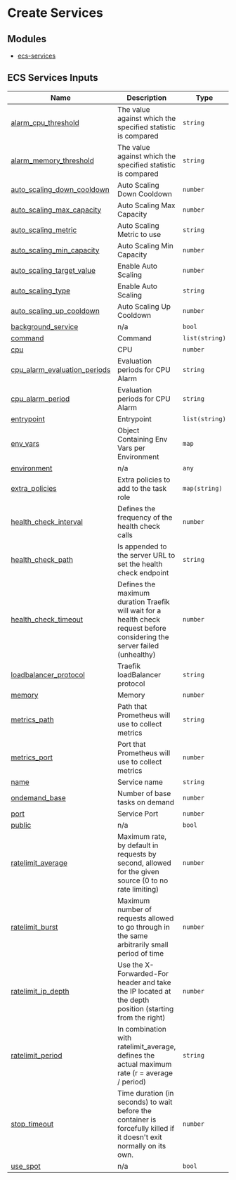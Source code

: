 <!-- BEGIN_TF_DOCS -->
# Create Services 

## Modules
- [ecs-services](../modules/ecs-service)

## ECS Services Inputs

| Name | Description | Type | Default | Required |
|------|-------------|------|---------|:--------:|
| <a name="input_alarm_cpu_threshold"></a> [alarm\_cpu\_threshold](#input\_alarm\_cpu\_threshold) | The value against which the specified statistic is compared | `string` | `"80"` | no |
| <a name="input_alarm_memory_threshold"></a> [alarm\_memory\_threshold](#input\_alarm\_memory\_threshold) | The value against which the specified statistic is compared | `string` | `"80"` | no |
| <a name="input_auto_scaling_down_cooldown"></a> [auto\_scaling\_down\_cooldown](#input\_auto\_scaling\_down\_cooldown) | Auto Scaling Down Cooldown | `number` | `300` | no |
| <a name="input_auto_scaling_max_capacity"></a> [auto\_scaling\_max\_capacity](#input\_auto\_scaling\_max\_capacity) | Auto Scaling Max Capacity | `number` | `4` | no |
| <a name="input_auto_scaling_metric"></a> [auto\_scaling\_metric](#input\_auto\_scaling\_metric) | Auto Scaling Metric to use | `string` | `"cpu"` | no |
| <a name="input_auto_scaling_min_capacity"></a> [auto\_scaling\_min\_capacity](#input\_auto\_scaling\_min\_capacity) | Auto Scaling Min Capacity | `number` | `1` | no |
| <a name="input_auto_scaling_target_value"></a> [auto\_scaling\_target\_value](#input\_auto\_scaling\_target\_value) | Enable Auto Scaling | `number` | `70` | no |
| <a name="input_auto_scaling_type"></a> [auto\_scaling\_type](#input\_auto\_scaling\_type) | Enable Auto Scaling | `string` | `"none"` | no |
| <a name="input_auto_scaling_up_cooldown"></a> [auto\_scaling\_up\_cooldown](#input\_auto\_scaling\_up\_cooldown) | Auto Scaling Up Cooldown | `number` | `120` | no |
| <a name="input_background_service"></a> [background\_service](#input\_background\_service) | n/a | `bool` | `false` | no |
| <a name="input_command"></a> [command](#input\_command) | Command | `list(string)` | `[]` | no |
| <a name="input_cpu"></a> [cpu](#input\_cpu) | CPU | `number` | `256` | no |
| <a name="input_cpu_alarm_evaluation_periods"></a> [cpu\_alarm\_evaluation\_periods](#input\_cpu\_alarm\_evaluation\_periods) | Evaluation periods for CPU Alarm | `string` | `"2"` | no |
| <a name="input_cpu_alarm_period"></a> [cpu\_alarm\_period](#input\_cpu\_alarm\_period) | Evaluation periods for CPU Alarm | `string` | `"300"` | no |
| <a name="input_entrypoint"></a> [entrypoint](#input\_entrypoint) | Entrypoint | `list(string)` | `[]` | no |
| <a name="input_env_vars"></a> [env\_vars](#input\_env\_vars) | Object Containing Env Vars per Environment | `map` | `{}` | no |
| <a name="input_environment"></a> [environment](#input\_environment) | n/a | `any` | n/a | yes |
| <a name="input_extra_policies"></a> [extra\_policies](#input\_extra\_policies) | Extra policies to add to the task role | `map(string)` | `null` | no |
| <a name="input_health_check_interval"></a> [health\_check\_interval](#input\_health\_check\_interval) | Defines the frequency of the health check calls | `number` | `10` | no |
| <a name="input_health_check_path"></a> [health\_check\_path](#input\_health\_check\_path) | Is appended to the server URL to set the health check endpoint | `string` | `"/health"` | no |
| <a name="input_health_check_timeout"></a> [health\_check\_timeout](#input\_health\_check\_timeout) | Defines the maximum duration Traefik will wait for a health check request before considering the server failed (unhealthy) | `number` | `5` | no |
| <a name="input_loadbalancer_protocol"></a> [loadbalancer\_protocol](#input\_loadbalancer\_protocol) | Traefik loadBalancer protocol | `string` | `"http"` | no |
| <a name="input_memory"></a> [memory](#input\_memory) | Memory | `number` | `512` | no |
| <a name="input_metrics_path"></a> [metrics\_path](#input\_metrics\_path) | Path that Prometheus will use to collect metrics | `string` | `"/metrics"` | no |
| <a name="input_metrics_port"></a> [metrics\_port](#input\_metrics\_port) | Port that Prometheus will use to collect metrics | `number` | `null` | no |
| <a name="input_name"></a> [name](#input\_name) | Service name | `string` | n/a | yes |
| <a name="input_ondemand_base"></a> [ondemand\_base](#input\_ondemand\_base) | Number of base tasks on demand | `number` | `1` | no |
| <a name="input_port"></a> [port](#input\_port) | Service Port | `number` | `8080` | no |
| <a name="input_public"></a> [public](#input\_public) | n/a | `bool` | `true` | no |
| <a name="input_ratelimit_average"></a> [ratelimit\_average](#input\_ratelimit\_average) | Maximum rate, by default in requests by second, allowed for the given source (0 to no rate limiting) | `number` | `10` | no |
| <a name="input_ratelimit_burst"></a> [ratelimit\_burst](#input\_ratelimit\_burst) | Maximum number of requests allowed to go through in the same arbitrarily small period of time | `number` | `20` | no |
| <a name="input_ratelimit_ip_depth"></a> [ratelimit\_ip\_depth](#input\_ratelimit\_ip\_depth) | Use the X-Forwarded-For header and take the IP located at the depth position (starting from the right) | `number` | `1` | no |
| <a name="input_ratelimit_period"></a> [ratelimit\_period](#input\_ratelimit\_period) | In combination with ratelimit\_average, defines the actual maximum rate (r = average / period) | `string` | `"5s"` | no |
| <a name="input_stop_timeout"></a> [stop\_timeout](#input\_stop\_timeout) | Time duration (in seconds) to wait before the container is forcefully killed if it doesn't exit normally on its own. | `number` | `30` | no |
| <a name="input_use_spot"></a> [use\_spot](#input\_use\_spot) | n/a | `bool` | `false` | no |

<!-- END_TF_DOCS -->